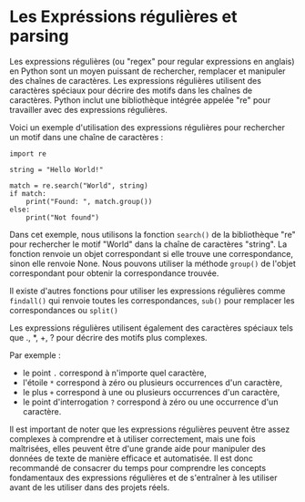 # Les Expréssions régulières et parsing
Les expressions régulières (ou "regex" pour regular expressions en anglais) en Python sont un moyen puissant de rechercher, remplacer et manipuler des chaînes de caractères. Les expressions régulières utilisent des caractères spéciaux pour décrire des motifs dans les chaînes de caractères. Python inclut une bibliothèque intégrée appelée "re" pour travailler avec des expressions régulières.

Voici un exemple d'utilisation des expressions régulières pour rechercher un motif dans une chaîne de caractères :
```
import re

string = "Hello World!"

match = re.search("World", string)
if match:
    print("Found: ", match.group())
else:
    print("Not found")
```

Dans cet exemple, nous utilisons la fonction `search()` de la bibliothèque "re" pour rechercher le motif "World" dans la chaîne de caractères "string". La fonction renvoie un objet correspondant si elle trouve une correspondance, sinon elle renvoie None. Nous pouvons utiliser la méthode `group()` de l'objet correspondant pour obtenir la correspondance trouvée.

Il existe d'autres fonctions pour utiliser les expressions régulières comme `findall()` qui renvoie toutes les correspondances, `sub()` pour remplacer les correspondances ou `split()`

Les expressions régulières utilisent également des caractères spéciaux tels que ., *, +, ? pour décrire des motifs plus complexes. 

Par exemple : 
* le point `.` correspond à n'importe quel caractère, 
* l'étoile `*` correspond à zéro ou plusieurs occurrences d'un caractère, 
* le plus `+` correspond à une ou plusieurs occurrences d'un caractère, 
* le point d'interrogation `?` correspond à zéro ou une occurrence d'un caractère.

Il est important de noter que les expressions régulières peuvent être assez complexes à comprendre et à utiliser correctement, mais une fois maîtrisées, elles peuvent être d'une grande aide pour manipuler des données de texte de manière efficace et automatisée. Il est donc recommandé de consacrer du temps pour comprendre les concepts fondamentaux des expressions régulières et de s'entraîner à les utiliser avant de les utiliser dans des projets réels.